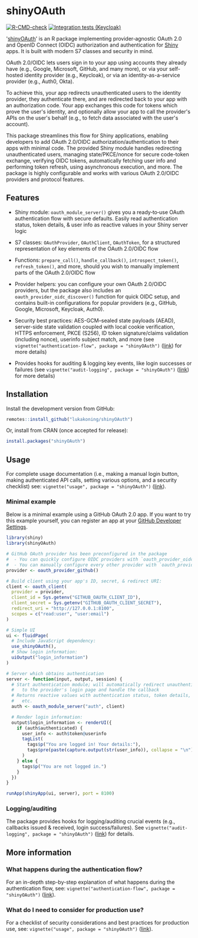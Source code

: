 # shinyOAuth

<!-- badges: start -->
[![R-CMD-check](https://github.com/lukakoning/shinyOAuth/actions/workflows/R-CMD-check.yaml/badge.svg)](https://github.com/lukakoning/shinyOAuth/actions/workflows/R-CMD-check.yaml)
[![Integration tests (Keycloak)](https://github.com/lukakoning/shinyOAuth/actions/workflows/integration-tests.yml/badge.svg)](https://github.com/lukakoning/shinyOAuth/actions/workflows/integration-tests.yml)
<!-- badges: end -->

'[shinyOAuth](https://lukakoning.github.io/shinyOAuth/)' is an R package implementing provider‑agnostic OAuth 2.0 and OpenID Connect (OIDC) 
authorization and authentication for [Shiny](https://github.com/rstudio/shiny) apps. It is built
with modern S7 classes and security in mind.

OAuth 2.0/OIDC lets users sign in to your app using accounts they already have (e.g., Google, Microsoft, GitHub, 
and many more), or via your self-hosted identity provider (e.g., Keycloak), or
via an identity-as-a-service provider (e.g., Auth0, Okta).

To achieve this, your app redirects unauthenticated users to the identity provider, they authenticate there, 
and are redirected back to your app with an authorization code. Your app exchanges this code for tokens 
which prove the user's identity, and optionally allow your app to call the provider's APIs on the user's behalf
(e.g., to fetch data associated with the user's account).

This package streamlines this flow for Shiny applications,
enabling developers to add OAuth 2.0/OIDC authorization/authentication to their apps with
minimal code. The provided Shiny module handles redirecting unauthenticated users, 
managing state/PKCE/nonce for secure code-token exchange, 
verifying OIDC tokens, automatically fetching user info and performing token refresh,
using asynchronous execution, and more. The package is highly configurable 
and works with various OAuth 2.0/OIDC providers and protocol features.

## Features

- Shiny module: `oauth_module_server()` gives you a ready‑to‑use OAuth authentication flow
  with secure defaults. Easily read authentication status, token details, & user info as reactive values
  in your Shiny server logic

- S7 classes: `OAuthProvider`, `OAuthClient`, `OAuthToken`, for a structured representation
  of key elements of the OAuth 2.0/OIDC flow

- Functions: `prepare_call()`, `handle_callback()`, `introspect_token()`, `refresh_token()`, and more,
  should you wish to manually implement parts of the OAuth 2.0/OIDC flow

- Provider helpers: you can configure your own OAuth 2.0/OIDC providers, 
  but the package also includes an `oauth_provider_oidc_discover()` function for quick OIDC setup, and
  contains built-in configurations for popular providers (e.g., GitHub, Google, Microsoft, Keycloak, Auth0).
  
- Security best practices: AES-GCM–sealed state payloads (AEAD), server-side state validation coupled with 
  local cookie verification, HTTPS enforcement, PKCE (S256), ID token signature/claims validation (including nonce),
  userinfo subject match, and more (see `vignette("authentication-flow", package = "shinyOAuth")` ([link](https://lukakoning.github.io/shinyOAuth/articles/authentication-flow.html)) for
  more details)

- Provides hooks for auditing & logging key events,
  like login successes or failures (see `vignette("audit-logging", package = "shinyOAuth")` ([link](https://lukakoning.github.io/shinyOAuth/articles/audit-logging.html)) for more details)

## Installation

Install the development version from GitHub:

```r
remotes::install_github("lukakoning/shinyOAuth")
```

Or, install from CRAN (once accepted for release):
```r
install.packages("shinyOAuth")
```

## Usage

For complete usage documentation (i.e., making a manual login button, making authenticated
API calls, setting various options, and a security checklist) see: `vignette("usage", package = "shinyOAuth")` ([link](https://lukakoning.github.io/shinyOAuth/articles/usage.html)).

### Minimal example

Below is a minimal example using a GitHub OAuth 2.0 app. If you want to try
this example yourself, you can register an app at your [GitHub Developer Settings](https://github.com/settings/developers).

```r
library(shiny)
library(shinyOAuth)

# GitHub OAuth provider has been preconfigured in the package
#  - You can quickly configure OIDC providers with `oauth_provider_oidc_discover()`
#  - You can manually configure every other provider with `oauth_provider()`
provider <- oauth_provider_github()

# Build client using your app's ID, secret, & redirect URI:
client <- oauth_client(
  provider = provider,
  client_id = Sys.getenv("GITHUB_OAUTH_CLIENT_ID"),
  client_secret = Sys.getenv("GITHUB_OAUTH_CLIENT_SECRET"),
  redirect_uri = "http://127.0.0.1:8100",
  scopes = c("read:user", "user:email")
)

# Simple UI
ui <- fluidPage(
  # Include JavaScript dependency:
  use_shinyOAuth(),
  # Show login information:
  uiOutput("login_information")
)

# Server which obtains authentication 
server <- function(input, output, session) {
  # Start authentication module; will automatically redirect unauthenticated users
  #   to the provider's login page and handle the callback
  # Returns reactive values with authentication status, token details, user info,
  #   etc.
  auth <- oauth_module_server("auth", client)

  # Render login information:
  output$login_information <- renderUI({
    if (auth$authenticated) {
      user_info <- auth$token@userinfo
      tagList(
        tags$p("You are logged in! Your details:"),
        tags$pre(paste(capture.output(str(user_info)), collapse = "\n"))
      )
    } else {
      tags$p("You are not logged in.")
    }
  })
}

runApp(shinyApp(ui, server), port = 8100)
```

### Logging/auditing

The package provides hooks for logging/auditing crucial events 
(e.g., callbacks issued & received, login success/failures).
See `vignette("audit-logging", package = "shinyOAuth")` ([link](https://lukakoning.github.io/shinyOAuth/articles/audit-logging.html)) for details.

## More information

### What happens during the authentication flow?

For an in-depth step-by-step explanation of what happens during the authentication flow, see: 
`vignette("authentication-flow", package = "shinyOAuth")` ([link](https://lukakoning.github.io/shinyOAuth/articles/authentication-flow.html)).

### What do I need to consider for production use?

For a checklist of security considerations and best practices for production use, see:
`vignette("usage", package = "shinyOAuth")` ([link](https://lukakoning.github.io/shinyOAuth/articles/usage.html#security-checklist)).
